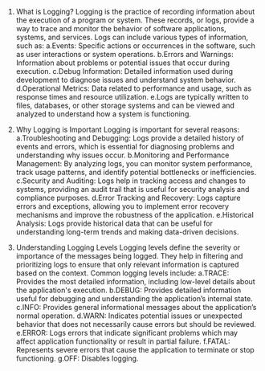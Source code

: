 1. What is Logging?
Logging is the practice of recording information about the execution of a program or system. These records, or logs, provide a way to trace and monitor the behavior of software applications, systems, and services. Logs can include various types of information, such as:
a.Events: Specific actions or occurrences in the software, such as user interactions or system operations.
b.Errors and Warnings: Information about problems or potential issues that occur during execution.
c.Debug Information: Detailed information used during development to diagnose issues and understand system behavior.
d.Operational Metrics: Data related to performance and usage, such as response times and resource utilization.
e.Logs are typically written to files, databases, or other storage systems and can be viewed and analyzed to understand how a system is functioning.

2. Why Logging is Important
Logging is important for several reasons:
a.Troubleshooting and Debugging: Logs provide a detailed history of events and errors, which is essential for diagnosing problems and understanding why issues occur.
b.Monitoring and Performance Management: By analyzing logs, you can monitor system performance, track usage patterns, and identify potential bottlenecks or inefficiencies.
c.Security and Auditing: Logs help in tracking access and changes to systems, providing an audit trail that is useful for security analysis and compliance purposes.
d.Error Tracking and Recovery: Logs capture errors and exceptions, allowing you to implement error recovery mechanisms and improve the robustness of the application.
e.Historical Analysis: Logs provide historical data that can be useful for understanding long-term trends and making data-driven decisions.

3. Understanding Logging Levels
Logging levels define the severity or importance of the messages being logged. They help in filtering and prioritizing logs to ensure that only relevant information is captured based on the context. Common logging levels include:
a.TRACE: Provides the most detailed information, including low-level details about the application's execution.
b.DEBUG: Provides detailed information useful for debugging and understanding the application’s internal state.
c.INFO: Provides general informational messages about the application’s normal operation.
d.WARN: Indicates potential issues or unexpected behavior that does not necessarily cause errors but should be reviewed.
e.ERROR: Logs errors that indicate significant problems which may affect application functionality or result in partial failure.
f.FATAL: Represents severe errors that cause the application to terminate or stop functioning.
g.OFF: Disables logging.
